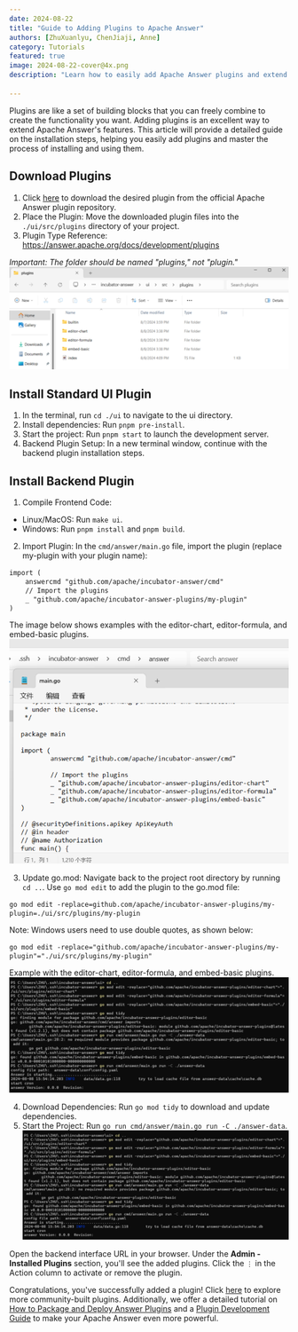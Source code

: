 ```yaml
---
date: 2024-08-22
title: "Guide to Adding Plugins to Apache Answer"
authors: [ZhuXuanlyu, ChenJiaji, Anne]
category: Tutorials
featured: true
image: 2024-08-22-cover@4x.png
description: "Learn how to easily add Apache Answer plugins and extend its functionality"

---
```


Plugins are like a set of building blocks that you can freely combine to create the functionality you want. Adding plugins is an excellent way to extend Apache Answer's features. This article will provide a detailed guide on the installation steps, helping you easily add plugins and master the process of installing and using them.

## Download Plugins

1. Click [here](https://github.com/apache/incubator-answer-plugins/tree/main) to download the desired plugin from the official Apache Answer plugin repository.
2. Place the Plugin: Move the downloaded plugin files into the `./ui/src/plugins` directory of your project.
3. Plugin Type Reference: https://answer.apache.org/docs/development/plugins

_Important: The folder should be named "plugins," not "plugin."_
![files](files.png)

## Install Standard UI Plugin

1. In the terminal, run `cd ./ui` to navigate to the ui directory.
2. Install dependencies: Run `pnpm pre-install`.
3. Start the project: Run `pnpm start` to launch the development server.
4. Backend Plugin Setup: In a new terminal window, continue with the backend plugin installation steps.

## Install Backend Plugin

1. Compile Frontend Code:
  - Linux/MacOS: Run `make ui`.
  - Windows: Run `pnpm install` and `pnpm build`.

2. Import Plugin: In the `cmd/answer/main.go` file, import the plugin (replace my-plugin with your plugin name):
```
import (
    answercmd "github.com/apache/incubator-answer/cmd"
    // Import the plugins
    _ "github.com/apache/incubator-answer-plugins/my-plugin"
)
```

The image below shows examples with the editor-chart, editor-formula, and embed-basic plugins.
![main-go](main-go.png)

3. Update go.mod: Navigate back to the project root directory by running `cd ..`. Use `go mod edit` to add the plugin to the go.mod file:
```
go mod edit -replace=github.com/apache/incubator-answer-plugins/my-plugin=./ui/src/plugins/my-plugin
```
Note: Windows users need to use double quotes, as shown below:
```
go mod edit -replace="github.com/apache/incubator-answer-plugins/my-plugin"="./ui/src/plugins/my-plugin"
```

Example with the editor-chart, editor-formula, and embed-basic plugins.
![go-edit](go-edit.png)

4. Download Dependencies: Run `go mod tidy` to download and update dependencies.
5. Start the Project: Run `go run cmd/answer/main.go run -C ./answer-data`.
![go-tidy](go-tidy.png)

Open the backend interface URL in your browser. Under the **Admin - Installed Plugins** section, you'll see the added plugins. Click the `⋮` in the Action column to activate or remove the plugin.

Congratulations, you've successfully added a plugin! Click [here](https://answer.apache.org/plugins/) to explore more community-built plugins. Additionally, we offer a detailed tutorial on [How to Package and Deploy Answer Plugins](https://answer.apache.org/blog/how-to-package-and-deploy-answer-plugins/) and a [Plugin Development Guide](https://answer.apache.org/docs/development/plugins/) to make your Apache Answer even more powerful.
